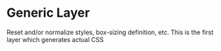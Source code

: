 # Generic Layer
Reset and/or normalize styles, box-sizing definition, etc. This is the first layer which generates actual CSS